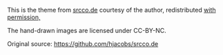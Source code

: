 This is the theme from [srcco.de](http://srcco.de) courtesy of the author, redistributed [with permission,](https://github.com/hjacobs/srcco.de/issues/1)

The hand-drawn images are licensed under CC-BY-NC.

Original source: https://github.com/hjacobs/srcco.de
